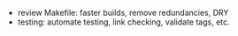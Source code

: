 - review Makefile: faster builds, remove redundancies, DRY
- testing: automate testing, link checking, validate tags, etc.
